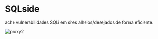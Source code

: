 # SQLside
ache vulnerabilidades SQLi em sites alheios/desejados de forma eficiente.

![proxy2](https://github.com/user-attachments/assets/90f90bdb-d197-4824-8551-fa5a78245d1c)
